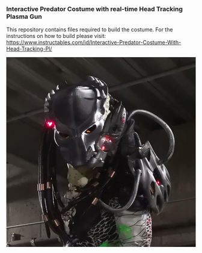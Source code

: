 ### Interactive Predator Costume with real-time Head Tracking Plasma Gun

This repository contains files required to build the costume.
For the instructions on how to build please visit:
https://www.instructables.com/id/Interactive-Predator-Costume-With-Head-Tracking-Pl/



![Predator](https://github.com/arkhipenko/predator/blob/master/files/pictures/predator.jpg)

